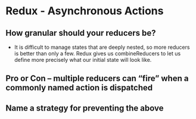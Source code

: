 # Redux - Asynchronous Actions



## How granular should your reducers be?
  - It is difficult to manage states that are deeply nested, so more reducers is better than only a few. Redux gives us combineReducers to let us define more precisely what our initial state will look like.
## Pro or Con – multiple reducers can “fire” when a commonly named action is dispatched
## Name a strategy for preventing the above
